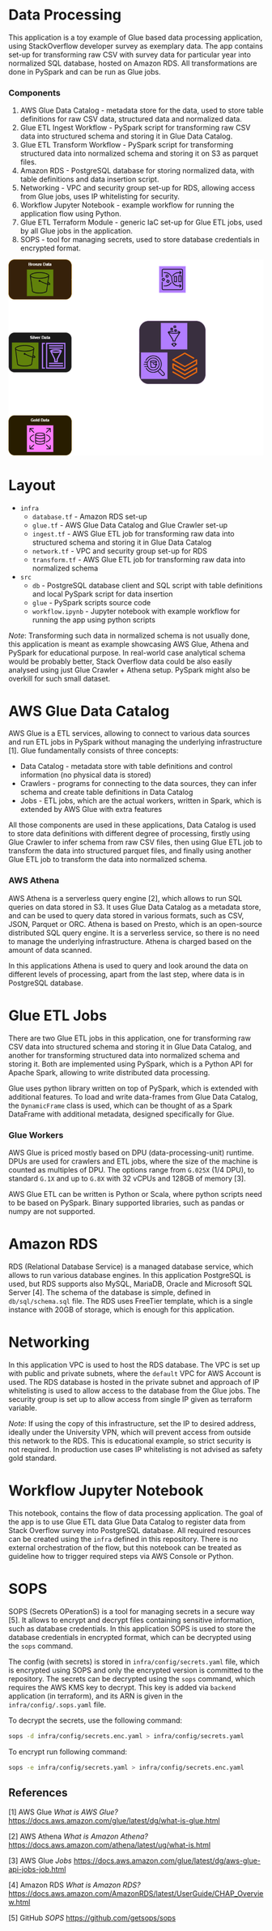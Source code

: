 # Data Processing

This application is a toy example of Glue based data processing application, using StackOverflow developer survey as
exemplary data. The app contains set-up for transforming raw CSV with survey data for particular year into normalized
SQL database, hosted on Amazon RDS. All transformations are done in PySpark and can be run as Glue jobs.

### Components

1. AWS Glue Data Catalog - metadata store for the data, used to store table definitions for raw CSV data, structured
   data and normalized data.
2. Glue ETL Ingest Workflow - PySpark script for transforming raw CSV data into structured schema and storing it in Glue Data Catalog.
3. Glue ETL Transform Workflow - PySpark script for transforming structured data into normalized schema and storing it on S3 as parquet files.
4. Amazon RDS - PostgreSQL database for storing normalized data, with table definitions and data insertion script.
5. Networking - VPC and security group set-up for RDS, allowing access from Glue jobs, uses IP whitelisting for security.
6. Workflow Jupyter Notebook - example workflow for running the application flow using Python.
7. Glue ETL Terraform Module - generic IaC set-up for Glue ETL jobs, used by all Glue jobs in the application.
8. SOPS - tool for managing secrets, used to store database credentials in encrypted format.

![Data Processing Flow Diagram](../.assets/dps.png)

# Layout

* `infra`
  * `database.tf` - Amazon RDS set-up
  * `glue.tf` - AWS Glue Data Catalog and Glue Crawler set-up
  * `ingest.tf` - AWS Glue ETL job for transforming raw data into structured schema and storing it in Glue Data Catalog
  * `network.tf` - VPC and security group set-up for RDS
  * `transform.tf` - AWS Glue ETL job for transforming raw data into normalized schema
* `src`
  * `db` - PostgreSQL database client and SQL script with table definitions and local PySpark script for data insertion
  * `glue` - PySpark scripts source code
  * `workflow.ipynb` - Jupyter notebook with example workflow for running the app using python scripts

*Note*: Transforming such data in normalized schema is not usually done, this application is meant as example showcasing
AWS Glue, Athena and PySpark for educational purpose. In real-world case analytical schema would be probably better,
Stack Overflow data could be also easily analysed using just Glue Crawler + Athena setup. PySpark might also be overkill
for such small dataset.

# AWS Glue Data Catalog

AWS Glue is a ETL services, allowing to connect to various data sources and run ETL jobs in PySpark without managing
the underlying infrastructure [1]. Glue fundamentally consists of three concepts:
* Data Catalog - metadata store with table definitions and control information (no physical data is stored)
* Crawlers - programs for connecting to the data sources, they can infer schema and create table definitions in Data Catalog
* Jobs - ETL jobs, which are the actual workers, written in Spark, which is extended by AWS Glue with extra features

All those components are used in these applications, Data Catalog is used to store data definitions with different degree
of processing, firstly using Glue Crawler to infer schema from raw CSV files, then using Glue ETL job to transform the
data into structured parquet files, and finally using another Glue ETL job to transform the data into normalized schema.

### AWS Athena

AWS Athena is a serverless query engine [2], which allows to run SQL queries on data stored in S3. It uses Glue Data Catalog
as a metadata store, and can be used to query data stored in various formats, such as CSV, JSON, Parquet or ORC. Athena
is based on Presto, which is an open-source distributed SQL query engine. It is a serverless service, so there is no need
to manage the underlying infrastructure. Athena is charged based on the amount of data scanned.

In this applications Athena is used to query and look around the data on different levels of processing, apart from the
last step, where data is in PostgreSQL database.

# Glue ETL Jobs

There are two Glue ETL jobs in this application, one for transforming raw CSV data into structured schema and storing
it in Glue Data Catalog, and another for transforming structured data into normalized schema and storing it. Both are
implemented using PySpark, which is a Python API for Apache Spark, allowing to write distributed data processing.

Glue uses python library written on top of PySpark, which is extended with additional features. To load and write
data-frames from Glue Data Catalog, the `DynamicFrame` class is used, which can be thought of as a Spark DataFrame
with additional metadata, designed specifically for Glue.

### Glue Workers

AWS Glue is priced mostly based on DPU (data-processing-unit) runtime. DPUs are used for crawlers and ETL jobs, where
the size of the machine is counted as multiples of DPU. The options range from `G.025X` (1/4 DPU), to standard `G.1X`
and up to `G.8X` with 32 vCPUs and 128GB of memory [3].

AWS Glue ETL can be written is Python or Scala, where python scripts need to be based on PySpark. Binary supported
libraries, such as pandas or numpy are not supported.

# Amazon RDS

RDS (Relational Database Service) is a managed database service, which allows to run various database engines. In this
application PostgreSQL is used, but RDS supports also MySQL, MariaDB, Oracle and Microsoft SQL Server [4]. The schema of the
database is simple, defined in `db/sql/schema.sql` file. The RDS uses FreeTier template, which is a single instance
with 20GB of storage, which is enough for this application.

# Networking

In this application VPC is used to host the RDS database. The VPC is set up with public and private subnets, where the
`default` VPC for AWS Account is used. The RDS database is hosted in the private subnet and approach of IP whitelisting
is used to allow access to the database from the Glue jobs. The security group is set up to allow access from single IP
given as terraform variable.

*Note*: If using the copy of this infrastructure, set the IP to desired address, ideally under the University VPN, which
will prevent access from outside this network to the RDS. This is educational example, so strict security is not
required. In production use cases IP whitelisting is not advised as safety gold standard.

# Workflow Jupyter Notebook

This notebook, contains the flow of data processing application. The goal of the app is to use Glue ETL data Glue Data
Catalog to register data from Stack Overflow survey into PostgreSQL database. All required resources can be created
using the `infra` defined in this repository. There is no external orchestration of the flow, but this notebook can be
treated as guideline how to trigger required steps via AWS Console or Python.

# SOPS

SOPS (Secrets OPerationS) is a tool for managing secrets in a secure way [5]. It allows to encrypt and decrypt files
containing sensitive information, such as database credentials. In this application SOPS is used to store the database
credentials in encrypted format, which can be decrypted using the `sops` command.

The config (with secrets) is stored in `infra/config/secrets.yaml` file, which is encrypted using SOPS and only the
encrypted version is committed to the repository. The secrets can be decrypted using the `sops` command, which requires
the AWS KMS key to decrypt. This key is added via `backend` application (in terraform), and its ARN is given in the
`infra/config/.sops.yaml` file.

To decrypt the secrets, use the following command:

```bash
sops -d infra/config/secrets.enc.yaml > infra/config/secrets.yaml
```

To encrypt run following command:

```bash
sops -e infra/config/secrets.yaml > infra/config/secrets.enc.yaml
```

## References

<a id="1">[1]</a>
AWS Glue
*What is AWS Glue?*
https://docs.aws.amazon.com/glue/latest/dg/what-is-glue.html

<a id="2">[2]</a>
AWS Athena
*What is Amazon Athena?*
https://docs.aws.amazon.com/athena/latest/ug/what-is.html

<a id="3">[3]</a>
AWS Glue
*Jobs*
https://docs.aws.amazon.com/glue/latest/dg/aws-glue-api-jobs-job.html

<a id="4">[4]</a>
Amazon RDS
*What is Amazon RDS?*
https://docs.aws.amazon.com/AmazonRDS/latest/UserGuide/CHAP_Overview.html

<a id="5">[5]</a>
GitHub
*SOPS*
https://github.com/getsops/sops
